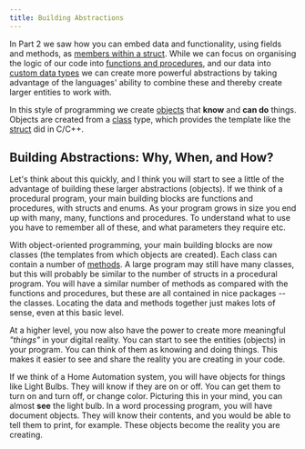```yaml
---
title: Building Abstractions
---
```


In Part 2 we saw how you can embed data and functionality, using fields and methods, as [members within a struct](/book/part-2-organised-code/7-member-functions/0-overview). While we can focus on organising the logic of our code into [functions and procedures](/book/part-2-organised-code/2-organising-code/0-overview), and our data into [custom data types](/book/part-2-organised-code/3-structuring-data/0-overview) we can create more powerful abstractions by taking advantage of the languages' ability to combine these and thereby create larger entities to work with.

In this style of programming we create [objects](/book/part-2-organised-code/7-member-functions/1-concepts/1-0-struct-members#referring-to-struct-values-as-objects) that **know** and **can do** things. Objects are created from a [class](/book/part-3-programs-as-concepts/2-abstraction/1-concepts/1-0-class) type, which provides the template like the [struct](/book/part-2-organised-code/7-member-functions/1-concepts/1-0-struct-members) did in C/C++.

## Building Abstractions: Why, When, and How?

Let's think about this quickly, and I think you will start to see a little of the advantage of building these larger abstractions (objects). If we think of a procedural program, your main building blocks are functions and procedures, with structs and enums. As your program grows in size you end up with many, many, functions and procedures. To understand what to use you have to remember all of these, and what parameters they require etc.

With object-oriented programming, your main building blocks are now classes (the templates from which objects are created). Each class can contain a number of [methods](/book/part-1-instructions/1-sequence-and-data/2-trailside/02-method). A large program may still have many classes, but this will probably be similar to the number of structs in a procedural program. You will have a similar number of methods as compared with the functions and procedures, but these are all contained in nice packages -- the classes. Locating the data and methods together just makes lots of sense, even at this basic level.

At a higher level, you now also have the power to create more meaningful *"things"* in your digital reality. You can start to see the entities (objects) in your program. You can think of them as knowing and doing things. This makes it easier to see and share the reality you are creating in your code.

If we think of a Home Automation system, you will have objects for things like Light Bulbs. They will know if they are on or off. You can get them to turn on and turn off, or change color. Picturing this in your mind, you can almost **see** the light bulb. In a word processing program, you will have document objects. They will know their contents, and you would be able to tell them to print, for example. These objects become the reality you are creating.

